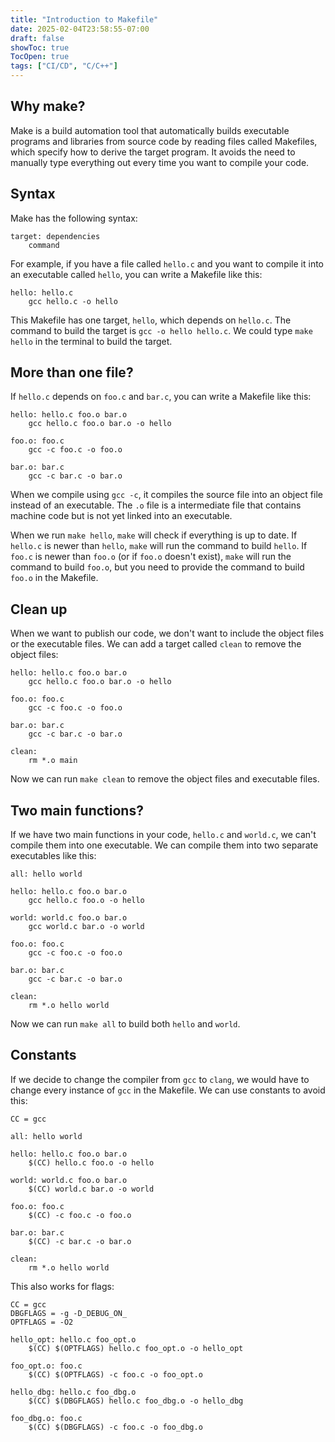```yaml
---
title: "Introduction to Makefile"
date: 2025-02-04T23:58:55-07:00
draft: false
showToc: true
TocOpen: true
tags: ["CI/CD", "C/C++"]
---
```


## Why make?

Make is a build automation tool that automatically builds executable programs and libraries from source code by reading files called Makefiles, which specify how to derive the target program. It avoids the need to manually type everything out every time you want to compile your code.

## Syntax

Make has the following syntax:

```make
target: dependencies
    command
```

For example, if you have a file called `hello.c` and you want to compile it into an executable called `hello`, you can write a Makefile like this:

```make
hello: hello.c
    gcc hello.c -o hello
```

This Makefile has one target, `hello`, which depends on `hello.c`. The command to build the target is `gcc -o hello hello.c`. We could type `make hello` in the terminal to build the target.

## More than one file?

If `hello.c` depends on `foo.c` and `bar.c`, you can write a Makefile like this:

```make
hello: hello.c foo.o bar.o
    gcc hello.c foo.o bar.o -o hello

foo.o: foo.c
    gcc -c foo.c -o foo.o

bar.o: bar.c
    gcc -c bar.c -o bar.o
```

When we compile using `gcc -c`, it compiles the source file into an object file instead of an executable. The `.o` file is a intermediate file that contains machine code but is not yet linked into an executable.

When we run `make hello`, `make` will check if everything is up to date. If `hello.c` is newer than `hello`, `make` will run the command to build `hello`. If `foo.c` is newer than `foo.o` (or if `foo.o` doesn't exist), `make` will run the command to build `foo.o`, but you need to provide the command to build `foo.o` in the Makefile.

## Clean up

When we want to publish our code, we don't want to include the object files or the executable files. We can add a target called `clean` to remove the object files:

```make
hello: hello.c foo.o bar.o
    gcc hello.c foo.o bar.o -o hello

foo.o: foo.c
    gcc -c foo.c -o foo.o

bar.o: bar.c
    gcc -c bar.c -o bar.o

clean:
    rm *.o main
```

Now we can run `make clean` to remove the object files and executable files.

## Two main functions?

If we have two main functions in your code, `hello.c` and `world.c`, we can't compile them into one executable. We can compile them into two separate executables like this:

```make
all: hello world

hello: hello.c foo.o bar.o
    gcc hello.c foo.o -o hello

world: world.c foo.o bar.o
    gcc world.c bar.o -o world

foo.o: foo.c
    gcc -c foo.c -o foo.o

bar.o: bar.c
    gcc -c bar.c -o bar.o

clean:
    rm *.o hello world
```

Now we can run `make all` to build both `hello` and `world`.

## Constants

If we decide to change the compiler from `gcc` to `clang`, we would have to change every instance of `gcc` in the Makefile. We can use constants to avoid this:

```make
CC = gcc

all: hello world

hello: hello.c foo.o bar.o
    $(CC) hello.c foo.o -o hello

world: world.c foo.o bar.o
    $(CC) world.c bar.o -o world

foo.o: foo.c
    $(CC) -c foo.c -o foo.o

bar.o: bar.c
    $(CC) -c bar.c -o bar.o

clean:
    rm *.o hello world
```

This also works for flags:

```make
CC = gcc
DBGFLAGS = -g -D_DEBUG_ON_
OPTFLAGS = -O2

hello_opt: hello.c foo_opt.o
    $(CC) $(OPTFLAGS) hello.c foo_opt.o -o hello_opt

foo_opt.o: foo.c
    $(CC) $(OPTFLAGS) -c foo.c -o foo_opt.o

hello_dbg: hello.c foo_dbg.o
    $(CC) $(DBGFLAGS) hello.c foo_dbg.o -o hello_dbg

foo_dbg.o: foo.c
    $(CC) $(DBGFLAGS) -c foo.c -o foo_dbg.o
```
